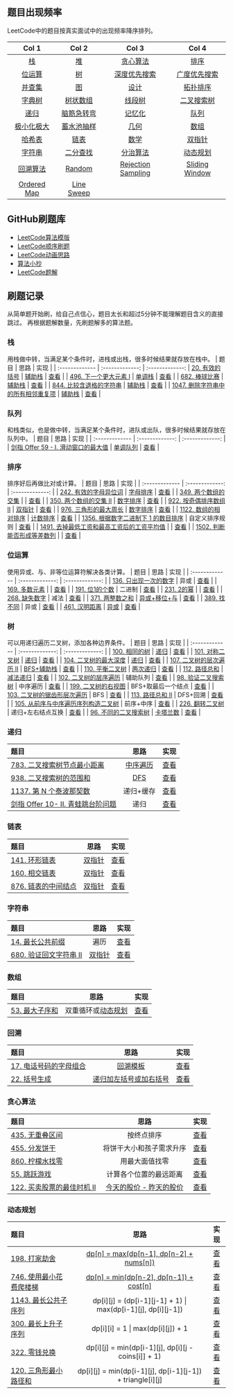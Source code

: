 ## 题目出现频率

LeetCode中的题目按真实面试中的出现频率降序排列。

| Col 1 | Col 2 |  Col 3 | Col 4 |
| :-------------: | :-------------: | :-------------: | :-------------: |
| [栈](https://github.com/pwstrick/daily/blob/master/article/leetcode/stack.md) | [堆](https://github.com/pwstrick/daily/blob/master/article/leetcode/heap.md) | [贪心算法](https://github.com/pwstrick/daily/blob/master/article/leetcode/greedy.md) | [排序](https://github.com/pwstrick/daily/blob/master/article/leetcode/sort.md) |
| [位运算](https://github.com/pwstrick/daily/blob/master/article/leetcode/bit-manipulation.md) | [树](https://github.com/pwstrick/daily/blob/master/article/leetcode/tree.md) | [深度优先搜索](https://github.com/pwstrick/daily/blob/master/article/leetcode/depth-first-search.md) | [广度优先搜索](https://github.com/pwstrick/daily/blob/master/article/leetcode/breadth-first-search.md) |
| [并查集](https://github.com/pwstrick/daily/blob/master/article/leetcode/union-find.md) | [图](https://github.com/pwstrick/daily/blob/master/article/leetcode/graph.md) | [设计](https://github.com/pwstrick/daily/blob/master/article/leetcode/design.md) | [拓扑排序](https://github.com/pwstrick/daily/blob/master/article/leetcode/topological-sort.md) |
| [字典树](https://github.com/pwstrick/daily/blob/master/article/leetcode/trie.md) | [树状数组](https://github.com/pwstrick/daily/blob/master/article/leetcode/binary-indexed-tree.md) | [线段树](https://github.com/pwstrick/daily/blob/master/article/leetcode/segment-tree.md) | [二叉搜索树](https://github.com/pwstrick/daily/blob/master/article/leetcode/binary-search-tree.md) |
| [递归](https://github.com/pwstrick/daily/blob/master/article/leetcode/recursion.md) | [脑筋急转弯](https://github.com/pwstrick/daily/blob/master/article/leetcode/brainteaser.md) | [记忆化](https://github.com/pwstrick/daily/blob/master/article/leetcode/memoization.md) | [队列](https://github.com/pwstrick/daily/blob/master/article/leetcode/queue.md) |
| [极小化极大](https://github.com/pwstrick/daily/blob/master/article/leetcode/minimax.md) | [蓄水池抽样](https://github.com/pwstrick/daily/blob/master/article/leetcode/reservoir-sampling.md) | [几何](https://github.com/pwstrick/daily/blob/master/article/leetcode/geometry.md) | [数组](https://github.com/pwstrick/daily/blob/master/article/leetcode/array.md) |
| [哈希表](https://github.com/pwstrick/daily/blob/master/article/leetcode/hash-table.md) | [链表](https://github.com/pwstrick/daily/blob/master/article/leetcode/linked-list.md) | [数学](https://github.com/pwstrick/daily/blob/master/article/leetcode/math.md) | [双指针](https://github.com/pwstrick/daily/blob/master/article/leetcode/two-pointers.md) |
| [字符串](https://github.com/pwstrick/daily/blob/master/article/leetcode/string.md) | [二分查找](https://github.com/pwstrick/daily/blob/master/article/leetcode/binary-search.md) | [分治算法](https://github.com/pwstrick/daily/blob/master/article/leetcode/divide-and-conquer.md) | [动态规划](https://github.com/pwstrick/daily/blob/master/article/leetcode/dynamic-programming.md) |
| [回溯算法](https://github.com/pwstrick/daily/blob/master/article/leetcode/backtracking.md) | [Random](https://github.com/pwstrick/daily/blob/master/article/leetcode/random.md) | [Rejection Sampling](https://github.com/pwstrick/daily/blob/master/article/leetcode/rejection-sampling.md) | [Sliding Window](https://github.com/pwstrick/daily/blob/master/article/leetcode/sliding-window.md) |
| [Ordered Map](https://github.com/pwstrick/daily/blob/master/article/leetcode/ordered-map.md) | [Line Sweep](https://github.com/pwstrick/daily/blob/master/article/leetcode/line-sweep.md) | &nbsp; | &nbsp; |

## GitHub刷题库
* [LeetCode算法模版](https://github.com/greyireland/algorithm-pattern)
* [LeetCode顺序刷题](https://github.com/wind-liang/leetcode)
* [LeetCode动画思路](https://github.com/MisterBooo/LeetCodeAnimation)
* [算法小抄](https://github.com/labuladong/fucking-algorithm)
* [LeetCode题解](https://github.com/azl397985856/leetcode)

## 刷题记录
从简单题开始刷，给自己点信心，题目太长和超过5分钟不能理解题目含义的直接跳过。
再根据题解数量，先刷题解多的算法题。

### 栈
用栈做中转，当满足某个条件时，进栈或出栈，很多时候结果就存放在栈中。
| 题目 | 思路 | 实现  |
| :------------- | :-------------: | :-------------: |
[20. 有效的括号](https://leetcode-cn.com/problems/valid-parentheses/) | [辅助栈](https://leetcode-cn.com/problems/valid-parentheses/solution/zhu-bu-fen-xi-tu-jie-zhan-zhan-shi-zui-biao-zhun-d/) | [查看](https://github.com/pwstrick/daily/issues/1012) |
| [496. 下一个更大元素 I](https://leetcode-cn.com/problems/next-greater-element-i/) | [单调栈](https://leetcode-cn.com/problems/next-greater-element-i/solution/xia-yi-ge-geng-da-yuan-su-i-by-leetcode/) | [查看](https://github.com/pwstrick/daily/issues/1013) |
| [682. 棒球比赛](https://leetcode-cn.com/problems/baseball-game/) | [辅助栈](https://leetcode-cn.com/problems/baseball-game/solution/bang-qiu-bi-sai-by-leetcode/) | [查看](https://github.com/pwstrick/daily/issues/1014) |
| [844. 比较含退格的字符串](https://leetcode-cn.com/problems/backspace-string-compare/) | [辅助栈](https://leetcode-cn.com/problems/backspace-string-compare/solution/bi-jiao-han-tui-ge-de-zi-fu-chuan-by-leetcode/) | [查看](https://github.com/pwstrick/daily/issues/1015) |
| [1047. 删除字符串中的所有相邻重复项](https://leetcode-cn.com/problems/remove-all-adjacent-duplicates-in-string/) | [辅助栈](https://leetcode-cn.com/problems/remove-all-adjacent-duplicates-in-string/solution/shan-chu-zi-fu-chuan-zhong-de-suo-you-xiang-lin-zh/) | [查看](https://github.com/pwstrick/daily/issues/1016) |

### 队列
和栈类似，也是做中转，当满足某个条件时，进队或出队，很多时候结果就存放在队列中。
| 题目 | 思路 | 实现  |
| :------------- | :-------------: | :-------------: |
| [剑指 Offer 59 - I. 滑动窗口的最大值](https://leetcode-cn.com/problems/hua-dong-chuang-kou-de-zui-da-zhi-lcof/) | [单调队列](https://leetcode-cn.com/problems/hua-dong-chuang-kou-de-zui-da-zhi-lcof/solution/mian-shi-ti-59-i-hua-dong-chuang-kou-de-zui-da-1-6/) | [查看](https://github.com/pwstrick/daily/issues/1017) |

### 排序
排序好后再做比对或计算。
| 题目 | 思路 | 实现  |
| :------------- | :-------------: | :-------------: |
| [242. 有效的字母异位词](https://leetcode-cn.com/problems/valid-anagram/) | [字母排序](https://leetcode-cn.com/problems/valid-anagram/solution/you-xiao-de-zi-mu-yi-wei-ci-by-leetcode/) | [查看](https://github.com/pwstrick/daily/issues/1018) |
| [349. 两个数组的交集](https://leetcode-cn.com/problems/intersection-of-two-arrays/) |  | [查看](https://github.com/pwstrick/daily/issues/1019) |
| [350. 两个数组的交集 II](https://leetcode-cn.com/problems/intersection-of-two-arrays-ii/) | [数字排序](https://leetcode-cn.com/problems/intersection-of-two-arrays-ii/solution/liang-ge-shu-zu-de-jiao-ji-ii-by-leetcode/) | [查看](https://github.com/pwstrick/daily/issues/1020) |
| [922. 按奇偶排序数组 II](https://leetcode-cn.com/problems/sort-array-by-parity-ii/) | [双指针](https://leetcode-cn.com/problems/sort-array-by-parity-ii/solution/an-qi-ou-pai-xu-shu-zu-ii-by-leetcode/) | [查看](https://github.com/pwstrick/daily/issues/1021) |
| [976. 三角形的最大周长](https://leetcode-cn.com/problems/largest-perimeter-triangle/) | [数字排序](https://leetcode-cn.com/problems/largest-perimeter-triangle/solution/san-jiao-xing-de-zui-da-zhou-chang-by-leetcode/) | [查看](https://github.com/pwstrick/daily/issues/1022) |
| [1122. 数组的相对排序](https://leetcode-cn.com/problems/relative-sort-array/) | [计数排序](https://leetcode-cn.com/problems/relative-sort-array/solution/ming-que-bi-jiao-fang-shi-hou-xiang-zen-yao-pai-ji/) | [查看](https://github.com/pwstrick/daily/issues/1023) |
| [1356. 根据数字二进制下 1 的数目排序](https://leetcode-cn.com/problems/sort-integers-by-the-number-of-1-bits/) | 自定义排序规则 | [查看](https://github.com/pwstrick/daily/issues/1024) |
| [1491. 去掉最低工资和最高工资后的工资平均值](https://leetcode-cn.com/problems/average-salary-excluding-the-minimum-and-maximum-salary/) |  | [查看](https://github.com/pwstrick/daily/issues/1025) |
| [1502. 判断能否形成等差数列](https://leetcode-cn.com/problems/can-make-arithmetic-progression-from-sequence/) |  | [查看](https://github.com/pwstrick/daily/issues/1026) |

### 位运算
使用异或、与、非等位运算符解决各类计算。
| 题目 | 思路 | 实现  |
| :------------- | :-------------: | :-------------: |
| [136. 只出现一次的数字](https://leetcode-cn.com/problems/single-number/) | 异或 | [查看](https://github.com/pwstrick/daily/issues/1027) |
| [169. 多数元素](https://leetcode-cn.com/problems/majority-element/) |  | [查看](https://github.com/pwstrick/daily/issues/1028) |
| [191. 位1的个数](https://leetcode-cn.com/problems/number-of-1-bits/submissions/) | 二进制 | [查看](https://github.com/pwstrick/daily/issues/1029) |
| [231. 2的幂](https://leetcode-cn.com/problems/power-of-two/) |  | [查看](https://github.com/pwstrick/daily/issues/1030) |
| [268. 缺失数字](https://leetcode-cn.com/problems/missing-number/) | 减法 | [查看](https://github.com/pwstrick/daily/issues/1031) |
| [371. 两整数之和](https://leetcode-cn.com/problems/sum-of-two-integers/) | [异或+移位+与](https://leetcode-cn.com/problems/sum-of-two-integers/solution/wei-yun-suan-xiang-jie-yi-ji-zai-python-zhong-xu-y/) | [查看](https://github.com/pwstrick/daily/issues/1032) |
| [389. 找不同](https://leetcode-cn.com/problems/find-the-difference/) | 异或 | [查看](https://github.com/pwstrick/daily/issues/1033) |
| [461. 汉明距离](https://leetcode-cn.com/problems/hamming-distance/) | [异或](https://leetcode-cn.com/problems/hamming-distance/solution/yi-ming-ju-chi-by-leetcode/) | [查看](https://github.com/pwstrick/daily/issues/1034) |

### 树
可以用递归遍历二叉树，添加各种边界条件。
| 题目 | 思路 | 实现  |
| :------------- | :-------------: | :-------------: |
| [100. 相同的树](https://leetcode-cn.com/problems/same-tree/) | [递归](https://leetcode-cn.com/problems/same-tree/solution/hua-jie-suan-fa-100-xiang-tong-de-shu-by-guanpengc/) | [查看](https://github.com/pwstrick/daily/issues/1035) |
| [101. 对称二叉树](https://leetcode-cn.com/problems/symmetric-tree/) | [递归](https://leetcode-cn.com/problems/symmetric-tree/solution/dong-hua-yan-shi-101-dui-cheng-er-cha-shu-by-user7/) | [查看](https://github.com/pwstrick/daily/issues/1036) |
| [104. 二叉树的最大深度](https://leetcode-cn.com/problems/maximum-depth-of-binary-tree/) | [递归](https://leetcode-cn.com/problems/maximum-depth-of-binary-tree/solution/er-cha-shu-de-zui-da-shen-du-by-leetcode/) | [查看](https://github.com/pwstrick/daily/issues/1037) |
| [107. 二叉树的层次遍历 II](https://leetcode-cn.com/problems/binary-tree-level-order-traversal-ii/) | [BFS+辅助栈](https://leetcode-cn.com/problems/binary-tree-level-order-traversal-ii/solution/shi-yong-zhan-jin-xing-zhong-zhuan-by-liu-lang-xi-/) | [查看](https://github.com/pwstrick/daily/issues/1038) |
| [110. 平衡二叉树](https://leetcode-cn.com/problems/balanced-binary-tree/) | [两次递归](https://leetcode-cn.com/problems/balanced-binary-tree/solution/ping-heng-er-cha-shu-by-leetcode/) | [查看](https://github.com/pwstrick/daily/issues/1039) |
| [112. 路径总和](https://leetcode-cn.com/problems/path-sum/) | [减法递归](https://leetcode-cn.com/problems/path-sum/solution/lu-jing-zong-he-by-leetcode-solution/) | [查看](https://github.com/pwstrick/daily/issues/1040) |
| [102. 二叉树的层序遍历](https://leetcode-cn.com/problems/binary-tree-level-order-traversal/) | 辅助队列 | [查看](https://github.com/pwstrick/daily/issues/1063) |
| [98. 验证二叉搜索树](https://leetcode-cn.com/problems/validate-binary-search-tree/) | 中序遍历 | [查看](https://github.com/pwstrick/daily/issues/1064) |
| [199. 二叉树的右视图](https://leetcode-cn.com/problems/binary-tree-right-side-view/) | BFS+取最后一个结点 | [查看](https://github.com/pwstrick/daily/issues/1065) |
| [103. 二叉树的锯齿形层次遍历](https://leetcode-cn.com/problems/binary-tree-zigzag-level-order-traversal/) | BFS | [查看](https://github.com/pwstrick/daily/issues/1066) |
| [113. 路径总和 II](https://leetcode-cn.com/problems/path-sum-ii/) | DFS+回溯 | [查看](https://github.com/pwstrick/daily/issues/1067) |
| [105. 从前序与中序遍历序列构造二叉树](https://leetcode-cn.com/problems/construct-binary-tree-from-preorder-and-inorder-traversal/) | 前序+中序 | [查看](https://github.com/pwstrick/daily/issues/1068) |
| [226. 翻转二叉树](https://leetcode-cn.com/problems/invert-binary-tree/) | 递归+左右结点互换 | [查看](https://github.com/pwstrick/daily/issues/1069) |
| [96. 不同的二叉搜索树](https://leetcode-cn.com/problems/unique-binary-search-trees/) | [卡塔兰数](https://leetcode-cn.com/problems/unique-binary-search-trees/solution/bu-tong-de-er-cha-sou-suo-shu-by-leetcode-solution/) | [查看](https://github.com/pwstrick/daily/issues/1071) |

### 递归
| 题目 | 思路 | 实现  |
| :------------- | :-------------: | :-------------: |
| [783. 二叉搜索树节点最小距离](https://leetcode-cn.com/problems/minimum-distance-between-bst-nodes/) | [中序遍历](https://leetcode-cn.com/problems/minimum-distance-between-bst-nodes/solution/er-cha-sou-suo-shu-jie-dian-zui-xiao-ju-chi-by-lee/) | [查看](https://github.com/pwstrick/daily/issues/1041) |
| [938. 二叉搜索树的范围和](https://leetcode-cn.com/problems/range-sum-of-bst/) | [DFS](https://leetcode-cn.com/problems/range-sum-of-bst/solution/hua-jie-suan-fa-938-er-cha-sou-suo-shu-de-fan-wei-/) | [查看](https://github.com/pwstrick/daily/issues/1042) |
| [1137. 第 N 个泰波那契数](https://leetcode-cn.com/problems/n-th-tribonacci-number/) | 递归+缓存 | [查看](https://github.com/pwstrick/daily/issues/1043) |
| [剑指 Offer 10- II. 青蛙跳台阶问题](https://leetcode-cn.com/problems/qing-wa-tiao-tai-jie-wen-ti-lcof/) | 递归 | [查看](https://github.com/pwstrick/daily/issues/1044) |

### 链表
| 题目 | 思路 | 实现  |
| :------------- | :-------------: | :-------------: |
| [141. 环形链表](https://leetcode-cn.com/problems/linked-list-cycle/) | [双指针](https://leetcode-cn.com/problems/linked-list-cycle/solution/huan-xing-lian-biao-by-leetcode/) | [查看](https://github.com/pwstrick/daily/issues/1045) |
| [160. 相交链表](https://leetcode-cn.com/problems/intersection-of-two-linked-lists/) | [双指针](https://leetcode-cn.com/problems/intersection-of-two-linked-lists/solution/xiang-jiao-lian-biao-by-leetcode/) | [查看](https://github.com/pwstrick/daily/issues/1046) |
| [876. 链表的中间结点](https://leetcode-cn.com/problems/middle-of-the-linked-list/) | [双指针](https://leetcode-cn.com/problems/middle-of-the-linked-list/solution/lian-biao-de-zhong-jian-jie-dian-by-leetcode-solut/) | [查看](https://github.com/pwstrick/daily/issues/1047) |

### 字符串
| 题目 | 思路 | 实现  |
| :------------- | :-------------: | :-------------: |
| [14. 最长公共前缀](https://leetcode-cn.com/problems/longest-common-prefix/) | 遍历 | [查看](https://github.com/pwstrick/daily/issues/1048) |
| [680. 验证回文字符串 Ⅱ](https://leetcode-cn.com/problems/valid-palindrome-ii/) | [双指针](https://leetcode-cn.com/problems/valid-palindrome-ii/solution/shan-chu-zuo-zhi-huo-you-zhi-zhen-zi-fu-pan-duan-s/) | [查看](https://github.com/pwstrick/daily/issues/1049) |

### 数组
| 题目 | 思路 | 实现  |
| :------------- | :-------------: | :-------------: |
| [53. 最大子序和](https://leetcode-cn.com/problems/maximum-subarray/) | 双重循环或[动态规划](https://leetcode-cn.com/problems/maximum-subarray/solution/zui-da-zi-xu-he-by-leetcode-solution/) | [查看](https://github.com/pwstrick/daily/issues/1050) |

### 回溯
| 题目 | 思路 | 实现  |
| :------------- | :-------------: | :-------------: |
| [17. 电话号码的字母组合](https://leetcode-cn.com/problems/letter-combinations-of-a-phone-number/) | [回溯模板](https://www.cnblogs.com/strick/p/13384038.html) | [查看](https://github.com/pwstrick/daily/issues/1059) |
| [22. 括号生成](https://leetcode-cn.com/problems/generate-parentheses/) | [递归加左括号或加右括号](https://leetcode-cn.com/problems/generate-parentheses/solution/gua-hao-sheng-cheng-by-leetcode-solution/) | [查看](https://github.com/pwstrick/daily/issues/1060) |

### 贪心算法
| 题目 | 思路 | 实现  |
| :------------- | :-------------: | :-------------: |
| [435. 无重叠区间](https://leetcode-cn.com/problems/non-overlapping-intervals/) | 按终点排序 | [查看](https://github.com/pwstrick/daily/issues/1053) |
| [455. 分发饼干](https://leetcode-cn.com/problems/assign-cookies/) | 将饼干大小和孩子需求升序 | [查看](https://github.com/pwstrick/daily/issues/1054) |
| [860. 柠檬水找零](https://leetcode-cn.com/problems/lemonade-change/) | 用最大面值找零 | [查看](https://github.com/pwstrick/daily/issues/1055) |
| [55. 跳跃游戏](https://leetcode-cn.com/problems/jump-game/) | 计算各个位置的最远距离 | [查看](https://github.com/pwstrick/daily/issues/1061) |
| [122. 买卖股票的最佳时机 II](https://leetcode-cn.com/problems/best-time-to-buy-and-sell-stock-ii/) | [今天的股价 - 昨天的股价](https://leetcode-cn.com/problems/best-time-to-buy-and-sell-stock-ii/solution/tan-xin-suan-fa-by-liweiwei1419-2/) | [查看](https://github.com/pwstrick/daily/issues/1062) |

### 动态规划
| 题目 | 思路 | 实现  |
| :------------- | :-------------: | :-------------: |
| [198. 打家劫舍](https://leetcode-cn.com/problems/house-robber/) | [dp[n] = max(dp[n-1], dp[n-2] + nums[n])](https://leetcode-cn.com/problems/house-robber/solution/hua-jie-suan-fa-198-da-jia-jie-she-by-guanpengchn/) | [查看](https://github.com/pwstrick/daily/issues/1051) |
| [746. 使用最小花费爬楼梯](https://leetcode-cn.com/problems/min-cost-climbing-stairs/) | [dp[n] = min(dp[n-2], dp[n-1]) + cost[n]](https://leetcode-cn.com/problems/min-cost-climbing-stairs/solution/yi-bu-yi-bu-tui-dao-dong-tai-gui-hua-de-duo-chong-/) | [查看](https://github.com/pwstrick/daily/issues/1052) |
| [1143. 最长公共子序列](https://leetcode-cn.com/problems/longest-common-subsequence/) | dp[i][j] = (dp[i-1][j-1] + 1) \| max(dp[i-1][j], dp[i][j-1]) | [查看](https://github.com/pwstrick/daily/issues/1056) |
| [300. 最长上升子序列](https://leetcode-cn.com/problems/longest-increasing-subsequence/) | dp[i][i] = 1 \| max(dp[i][j]) + 1 | [查看](https://github.com/pwstrick/daily/issues/1057) |
| [322. 零钱兑换](https://leetcode-cn.com/problems/coin-change/) | dp[i][j] = min(dp[i-1][j], dp[i][j - coins[i]] + 1) | [查看](https://github.com/pwstrick/daily/issues/1058) |
| [120. 三角形最小路径和](https://leetcode-cn.com/problems/triangle/) | dp[i][j] = min(dp[i-1][j], dp[i-1][j-1]) + triangle[i][j] | [查看](https://github.com/pwstrick/daily/issues/1070) |

